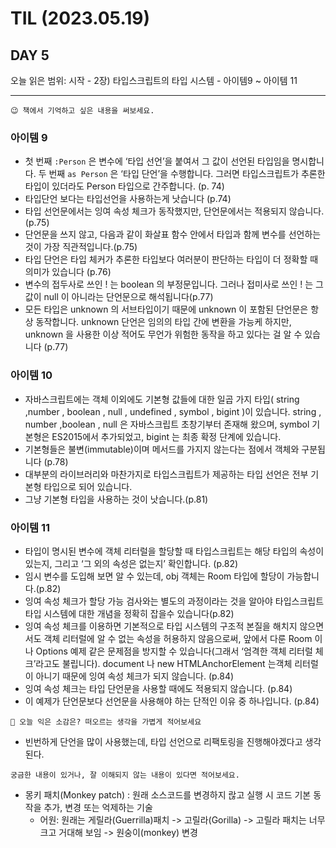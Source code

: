 # TIL (2023.05.19)

## DAY 5

오늘 읽은 범위: 시작 - 2장) 타입스크립트의 타입 시스템 - 아이템9 ~ 아이템 11

---

```text
😉 책에서 기억하고 싶은 내용을 써보세요.
```

### 아이템 9

- 첫 번째 `:Person` 은 변수에 ‘타입 선언’을 붙여서 그 값이 선언된 타입임을 명시합니다.
  두 번째 `as Person` 은 ‘타입 단언’을 수행합니다. 그러면 타입스크립트가 추론한 타입이 있더라도 Person 타입으로 간주합니다. (p. 74)
- 타입단언 보다는 타입선언을 사용하는게 낫습니다 (p.74)
- 타입 선언문에서는 잉여 속성 체크가 동작했지만, 단언문에서는 적용되지 않습니다.(p.75)
- 단언문을 쓰지 않고, 다음과 같이 화살표 함수 안에서 타입과 함께 변수를 선언하는 것이 가장 직관적입니다.(p.75)
- 타입 단언은 타입 체커가 추론한 타입보다 여러분이 판단하는 타입이 더 정확할 때 의미가 있습니다 (p.76)
- 변수의 접두사로 쓰인 ! 는 boolean 의 부정문입니다. 그러나 접미사로 쓰인 ! 는 그 값이 null 이 아니라는 단언문으로 해석됩니다(p.77)
- 모든 타입은 unknown 의 서브타입이기 때문에 unknown 이 포함된 단언문은 항상 동작합니다.
  unknown 단언은 임의의 타입 간에 변환을 가능케 하지만, unknown 을 사용한 이상 적어도 무언가 위험한 동작을 하고 있다는 걸 알 수 있습니다 (p.77)

### 아이템 10

- 자바스크립트에는 객체 이외에도 기본형 값들에 대한 일곱 가지 타입( string ,number , boolean , null , undefined , symbol , bigint )이 있습니다.
  string , number ,boolean , null 은 자바스크립트 초창기부터 존재해 왔으며, symbol 기본형은 ES2015에서 추가되었고, bigint 는 최종 확정 단계에 있습니다.
- 기본형들은 불변(immutable)이며 메서드를 가지지 않는다는 점에서 객체와 구분됩니다 (p.78)
- 대부분의 라이브러리와 마찬가지로 타입스크립트가 제공하는 타입 선언은 전부 기본형 타입으로 되어 있습니다.
- 그냥 기본형 타입을 사용하는 것이 낫습니다.(p.81)

### 아이템 11

- 타입이 명시된 변수에 객체 리터럴을 할당할 때 타입스크립트는 해당 타입의 속성이 있는지, 그리고 ‘그 외의 속성은 없는지’ 확인합니다. (p.82)
- 임시 변수를 도입해 보면 알 수 있는데, obj 객체는 Room 타입에 할당이 가능합니다.(p.82)
- 잉여 속성 체크가 할당 가능 검사와는 별도의 과정이라는 것을 알아야 타입스크립트 타입 시스템에 대한 개념을 정확히 잡을수 있습니다(p.82)
- 잉여 속성 체크를 이용하면 기본적으로 타입 시스템의 구조적 본질을 해치지 않으면서도 객체 리터럴에 알 수 없는 속성을 허용하지 않음으로써,
  앞에서 다룬 Room 이나 Options 예제 같은 문제점을 방지할 수 있습니다(그래서 ‘엄격한 객체 리터럴 체크’라고도 불립니다).
  document 나 new HTMLAnchorElement 는객체 리터럴이 아니기 때문에 잉여 속성 체크가 되지 않습니다. (p.84)
- 잉여 속성 체크는 타입 단언문을 사용할 때에도 적용되지 않습니다. (p.84)
- 이 예제가 단언문보다 선언문을 사용해야 하는 단적인 이유 중 하나입니다. (p.84)

```text
🤔 오늘 익은 소감은? 떠오르는 생각을 가볍게 적어보세요
```

- 빈번하게 단언을 많이 사용했는데, 타입 선언으로 리팩토링을 진행해야겠다고 생각된다.

```text
궁금한 내용이 있거나, 잘 이해되지 않는 내용이 있다면 적어보세요.
```

- 몽키 패치(Monkey patch) : 원래 소스코드를 변경하지 랂고 실행 시 코드 기본 동작을 추가, 변경 또는 억제하는 기술
  - 어원: 원래는 게릴라(Guerrilla)패치 -> 고릴라(Gorilla) -> 고릴라 패치는 너무 크고 거대해 보임 -> 원숭이(monkey) 변경
